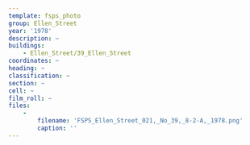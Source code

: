 ```yaml
---
template: fsps_photo
group: Ellen_Street
year: '1978'
description: ~
buildings:
    - Ellen_Street/39_Ellen_Street
coordinates: ~
heading: ~
classification: ~
section: ~
cell: ~
film_roll: ~
files:
    -
        filename: 'FSPS_Ellen_Street_021,_No_39,_8-2-A,_1978.png'
        caption: ''
---
```

